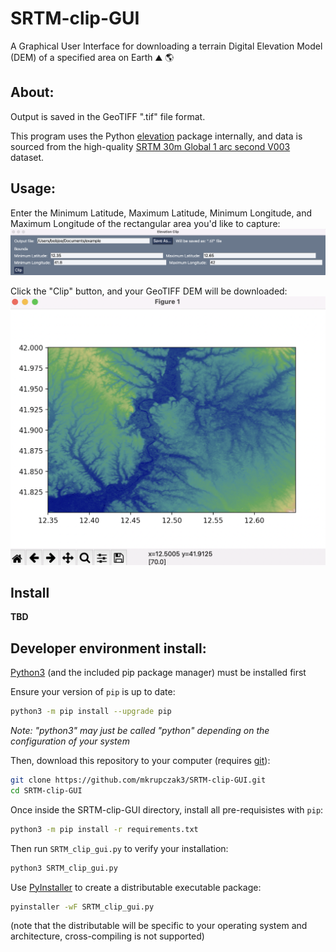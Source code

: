 # SRTM-clip-GUI
A Graphical User Interface for downloading a terrain Digital Elevation Model (DEM) of a specified area on Earth ⛰ 🌎

## About:

Output is saved in the GeoTIFF ".tif" file format.

This program uses the Python [elevation](https://pypi.org/project/elevation/) package internally, and data is sourced from the high-quality [SRTM 30m Global 1 arc second V003](https://lpdaac.usgs.gov/products/srtmgl1nv003/) dataset.

## Usage:

Enter the Minimum Latitude, Maximum Latitude, Minimum Longitude, and Maximum Longitude of the rectangular area you'd like to capture:
<img width="768" alt="image of SRTM-clip-GUI running on MacOS. Default bounds 12.35 41.8 12.65 42 for Rome-30m-DEM.tif are already filled in" src="./assets/demo_main.png">


Click the "Clip" button, and your GeoTIFF DEM will be downloaded:
<a href="https://github.com/mkrupczak3/OpenAthena#parsegeotiffpy"><img width="565" alt="Screenshot of a render of the Rome-30m-DEM.tif Digital Elevation Model file, using OpenAthena parseGeoTIFF.py on MacOS" src="./assets/Render_Rome-30m-DEM.png"></a>

## Install
**TBD**

##  Developer environment install:

[Python3](https://www.python.org/) (and the included pip package manager) must be installed first

Ensure your version of `pip` is up to date:
```bash
python3 -m pip install --upgrade pip
```

_Note: "python3" may just be called "python" depending on the configuration of your system_

Then, download this repository to your computer (requires [git](https://github.com/git-guides/install-git)):
```bash
git clone https://github.com/mkrupczak3/SRTM-clip-GUI.git
cd SRTM-clip-GUI
```

Once inside the SRTM-clip-GUI directory, install all pre-requisistes with `pip`:
```bash
python3 -m pip install -r requirements.txt
```

Then run `SRTM_clip_gui.py` to verify your installation:

```bash
python3 SRTM_clip_gui.py
```

Use [PyInstaller](https://pyinstaller.org/en/stable/) to create a distributable executable package:
```bash
pyinstaller -wF SRTM_clip_gui.py
```

(note that the distributable will be specific to your operating system and architecture, cross-compiling is not supported)
